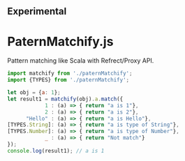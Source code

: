 Experimental
---

# PaternMatchify.js

Pattern matching like Scala with Refrect/Proxy API.

```javascript
import matchify from './paternMatchify';
import {TYPES} from './paternMatchify';

let obj = {a: 1};
let result1 = matchify(obj).a.match({
            1 : (a) => { return "a is 1"},
            2 : (a) => { return "a is 2"},
      "Hello" : (a) => { return "a is Hello"},
[TYPES.String]: (a) => { return "a is type of String"},
[TYPES.Number]: (a) => { return "a is type of Number"},
            _ : (a) => { return "Not match"}
});
console.log(result1); // a is 1
```